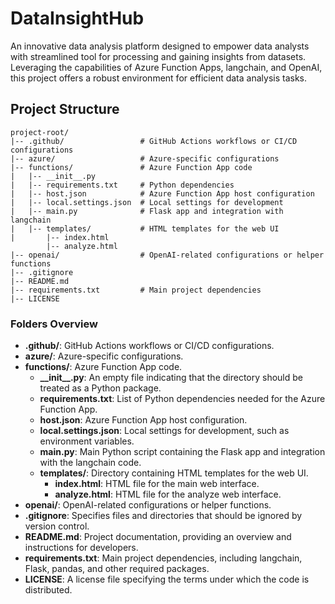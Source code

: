 # DataInsightHub
An innovative data analysis platform designed to empower data analysts with streamlined tool for processing and gaining insights from datasets. Leveraging the capabilities of Azure Function Apps, langchain, and OpenAI, this project offers a robust environment for efficient data analysis tasks.

## Project Structure

```plaintext
project-root/
|-- .github/                 # GitHub Actions workflows or CI/CD configurations
|-- azure/                   # Azure-specific configurations
|-- functions/               # Azure Function App code
|   |-- __init__.py
|   |-- requirements.txt     # Python dependencies
|   |-- host.json            # Azure Function App host configuration
|   |-- local.settings.json  # Local settings for development
|   |-- main.py              # Flask app and integration with langchain
|   |-- templates/           # HTML templates for the web UI
|       |-- index.html
        |-- analyze.html
|-- openai/                  # OpenAI-related configurations or helper functions
|-- .gitignore
|-- README.md
|-- requirements.txt         # Main project dependencies
|-- LICENSE
```

### Folders Overview

- **.github/**: GitHub Actions workflows or CI/CD configurations.
- **azure/**: Azure-specific configurations.
- **functions/**: Azure Function App code.
  - **\_\_init\_\_.py**: An empty file indicating that the directory should be treated as a Python package.
  - **requirements.txt**: List of Python dependencies needed for the Azure Function App.
  - **host.json**: Azure Function App host configuration.
  - **local.settings.json**: Local settings for development, such as environment variables.
  - **main.py**: Main Python script containing the Flask app and integration with the langchain code.
  - **templates/**: Directory containing HTML templates for the web UI.
    - **index.html**: HTML file for the main web interface.
    - **analyze.html**: HTML file for the analyze web interface.
- **openai/**: OpenAI-related configurations or helper functions.
- **.gitignore**: Specifies files and directories that should be ignored by version control.
- **README.md**: Project documentation, providing an overview and instructions for developers.
- **requirements.txt**: Main project dependencies, including langchain, Flask, pandas, and other required packages.
- **LICENSE**: A license file specifying the terms under which the code is distributed.


